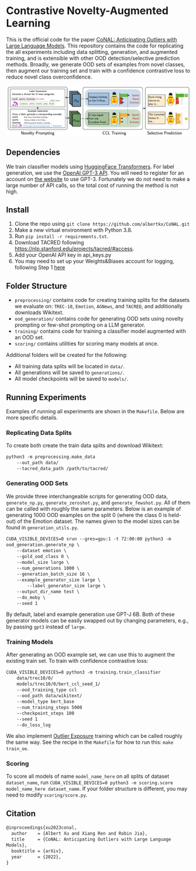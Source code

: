# Contrastive Novelty-Augmented Learning
This is the official code for the paper [CoNAL: Anticipating Outliers with Large Language Models](). This repository contains the code for replicating the all experiments including data splitting, generation, and augmented training, and is extensible with other OOD detection/selective prediction methods. Broadly, we generate OOD sets of examples from novel classes, then augment our training set and train with a confidence contrastive loss to reduce novel class overconfidence.

<p align="center">
  <img src="assets/np_pipeline.png" width="1000" title="Overview of CoNAL" alt="">
</p>

## Dependencies

We train classifier models using [HuggingFace Transformers](https://github.com/huggingface/transformers). For label generation, we use the [OpenAI GPT-3 API](https://beta.openai.com/docs/api-reference?lang=python). You will need to register for an account on [the website](https://beta.openai.com/) to use GPT-3. Fortunately we do not need to make a large number of API calls, so the total cost of running the method is not high.

## Install

1. Clone the repo using `git clone https://github.com/albertkx/CoNAL.git`
2. Make a new virtual environment with Python 3.8.
3. Run `pip install -r requirements.txt`.
4. Download TACRED following https://nlp.stanford.edu/projects/tacred/#access.
5. Add your OpenAI API key in api\_keys.py
6. You may need to set up your Weights&Biases account for logging, following Step 1 [here](https://docs.wandb.ai/quickstart)

## Folder Structure

- `preprocessing/` contains code for creating training splits for the datasets we evaluate on: `TREC-10`, `Emotion`, `AGNews`, and `TACRED`, and additionally downloads Wikitext.
- `ood_generation/` contains code for generating OOD sets using novelty prompting or few-shot prompting on a LLM generator.
- `training/` contains code for training a classifier model augmented with an OOD set.
- `scoring/` contains utilities for scoring many models at once.

Additional folders will be created for the following:
- All training data splits will be located in `data/`.
- All generations will be saved to `generations/`.
- All model checkpoints will be saved to `models/`.

## Running Experiments

Examples of running all experiments are shown in the `Makefile`. Below are more specific details.

### Replicating Data Splits

To create both create the train data splits and download Wikitext:

```
python3 -m preprocessing.make_data
	--out_path data/
	--tacred_data_path /path/to/tacred/
```

### Generating OOD Sets

We provide three interchangeable scripts for generating OOD data, `generate_np.py`, `generate_zeroshot.py`, and `generate_fewshot.py`. All of them can be called with roughly the same parameters. Below is an example of generating 1000 OOD examples on the split 0 (where the class 0 is held-out) of the Emotion dataset. The names given to the model sizes can be found in `generation_utils.py`. 

```
CUDA_VISIBLE_DEVICES=0 srun --gres=gpu:1 -t 72:00:00 python3 -m ood_generation.generate_np \
	--dataset emotion \
	--gold_ood_class 0 \
	--model_size large \
	--num_generations 1000 \
	--generation_batch_size 16 \
	--example_generator_size large \
        --label_generator_size large \
	--output_dir_name test \
	--do_moby \
	--seed 1
```

By default, label and example generation use GPT-J 6B. Both of these generator models can be easily swapped out by changing parameters, e.g., by passing `gpt3` instead of `large`.

### Training Models

After generating an OOD example set, we can use this to augment the existing train set. To train with confidence contrastive loss:

```
CUDA_VISIBLE_DEVICES=0 python3 -m training.train_classifier
	data/trec10/0/
	models/trec10/0/bert_ccl_seed_1/
	--ood_training_type ccl
	--ood_path data/wikitext/
	--model_type bert_base
	--num_training_steps 5000
	--checkpoint_steps 100
	--seed 1
	--do_loss_log
```

We also implement [Outlier Exposure](https://arxiv.org/abs/1812.04606) training which can be called roughly the same way. See the recipe in the `Makefile` for how to run this: `make train_oe`.

### Scoring

To score all models of name `model_name_here` on all splits of dataset `dataset_name`, run `CUDA_VISIBLE_DEVICES=0 python3 -m scoring.score model_name_here dataset_name`. If your folder structure is different, you may need to modify `scoring/score.py`.

## Citation

```
@inproceedings{xu2023conal,
  author    = {Albert Xu and Xiang Ren and Robin Jia},
  title     = {CoNAL: Anticipating Outliers with Large Language Models},
  booktitle = {arXiv},
  year      = {2022},
}
```
